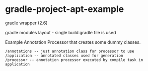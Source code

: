 gradle-project-apt-example
==========================

gradle wrapper (2.6) 

gradle modules layout - single build.gradle file is used

Example Annotation Processor that creates some dummy classes.

~~~
/annotations -- just annotation class for processor to use
/application -- annotated classes used for generation
/processor -- annotation processor executed by compile task in application
~~~
